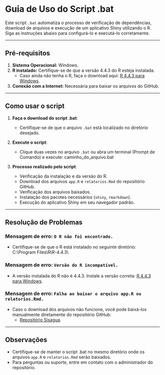 # Guia de Uso do Script .bat

Este script `.bat` automatiza o processo de verificação de dependências, download de arquivos e execução de um aplicativo Shiny utilizando o R. Siga as instruções abaixo para configurá-lo e executá-lo corretamente.

---

## Pré-requisitos

1. **Sistema Operacional:** Windows.
2. **R instalado:** Certifique-se de que a versão 4.4.3 do R esteja instalada.  
   - Caso ainda não tenha o R, faça o download aqui: [R 4.4.3 para Windows](https://cran.r-project.org/bin/windows/base/R-4.4.3-win.exe).
3. **Conexão com a Internet:** Necessária para baixar os arquivos do GitHub.

---

## Como usar o script

1. **Faça o download do script .bat**:
   - Certifique-se de que o arquivo `.bat` está localizado no diretório desejado.

2. **Execute o script**:
   - Clique duas vezes no arquivo `.bat` ou abra um terminal (Prompt de Comando) e execute:
     caminho_do_arquivo.bat

3. **Processo realizado pelo script**:
   - Verificação da instalação e da versão do R.
   - Download dos arquivos `app.R` e `relatorios.Rmd` do repositório GitHub.
   - Verificação dos arquivos baixados.
   - Instalação dos pacotes necessários (`shiny`, `rmarkdown`).
   - Execução do aplicativo Shiny em seu navegador padrão.

---

## Resolução de Problemas

### Mensagem de erro: `O R não foi encontrado.`
- Certifique-se de que o R está instalado no seguinte diretório:
  C:\Program Files\R\R-4.4.3\

### Mensagem de erro: `Versão do R incompatível.`
- A versão instalada do R não é 4.4.3. Instale a versão correta: [R 4.4.3 para Windows](https://cran.r-project.org/bin/windows/base/R-4.4.3-win.exe).

### Mensagem de erro: `Falha ao baixar o arquivo app.R ou relatorios.Rmd.`
- Caso o download dos arquivos não funcione, você pode baixá-los manualmente diretamente do repositório GitHub:
  - [Repositório Sisagua](https://github.com/vinialberici/sisagua).

---

## Observações

- Certifique-se de manter o script .bat no mesmo diretório onde os arquivos `app.R` e `relatorios.Rmd` serão baixados.
- Para perguntas ou suporte, entre em contato com o administrador do repositório.
